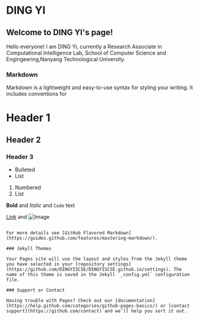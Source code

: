 # DING YI
## Welcome to DING YI's page!

Hello everyone! I am DING Yi, currently a Research Associate in Computational Intelligence Lab, School of Computer Science and Engingeering,Nanyang Technological University.

### Markdown

Markdown is a lightweight and easy-to-use syntax for styling your writing. It includes conventions for




# Header 1
## Header 2
### Header 3

- Bulleted
- List

1. Numbered
2. List

**Bold** and _Italic_ and `Code` text

[Link](url) and ![Image](src)
```

For more details see [GitHub Flavored Markdown](https://guides.github.com/features/mastering-markdown/).

### Jekyll Themes

Your Pages site will use the layout and styles from the Jekyll theme you have selected in your [repository settings](https://github.com/DINGYISCSE/DINGYISCSE.github.io/settings). The name of this theme is saved in the Jekyll `_config.yml` configuration file.

### Support or Contact

Having trouble with Pages? Check out our [documentation](https://help.github.com/categories/github-pages-basics/) or [contact support](https://github.com/contact) and we’ll help you sort it out.
